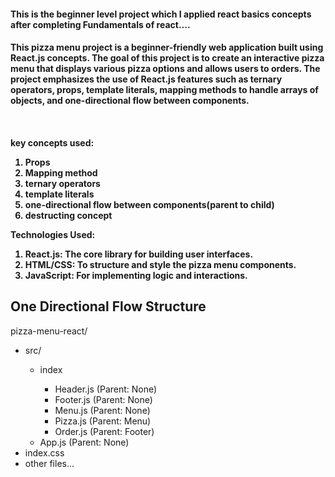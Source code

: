 <h4>This is the beginner level project which I applied react basics concepts after completing Fundamentals of react.... <h4/>

<h4>This pizza menu project is a beginner-friendly web application built using React.js concepts. The goal of this project is to create an interactive pizza menu that displays various pizza options and allows users to orders. The project emphasizes the use of React.js features such as ternary operators, props, template literals, mapping methods to handle arrays of objects, and one-directional flow between components. <h4/>
</br>

<p>key concepts used:</p>

<ol>
  <li>Props</li>
  <li>Mapping method</li>
  <li>ternary operators</li>
  <li>template literals</li>
  <li>one-directional flow between components(parent to child)</li>
  <li>destructing concept</li>
</ol>


<p>Technologies Used:<p/>
  <ol>
<li>React.js: The core library for building user interfaces.</li>
<li>HTML/CSS: To structure and style the pizza menu components.</li>
<li>JavaScript: For implementing logic and interactions.</li>
    </ol>
    
<h2>One Directional Flow Structure</h2>
<p>pizza-menu-react/</p>
<ul>
  <li>
    <p>src/</p>
    <ul>
      <li>
        <p>index</p>
        <ul>
          <li>Header.js (Parent: None)</li>
          <li>Footer.js (Parent: None)</li>
          <li>Menu.js (Parent: None)</li>
          <li>Pizza.js (Parent: Menu)</li>
          <li>Order.js (Parent: Footer)</li>
        </ul>
      </li>
      <li>App.js (Parent: None)</li>
    </ul>
  </li>
  <li>index.css</li>
  <li>other files...</li>
</ul>



